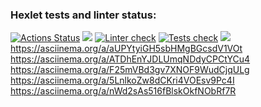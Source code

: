 ### Hexlet tests and linter status:
[![Actions Status](https://github.com/AndreiIlin/frontend-project-lvl2/workflows/hexlet-check/badge.svg)](https://github.com/AndreiIlin/frontend-project-lvl2/actions)
<a href="https://codeclimate.com/github/AndreiIlin/frontend-project-lvl2/maintainability"><img src="https://api.codeclimate.com/v1/badges/66253a816f0ac2eafa5a/maintainability" /></a>
[![Linter check](https://github.com/AndreiIlin/frontend-project-lvl2/actions/workflows/Eslint.yml/badge.svg)](https://github.com/AndreiIlin/frontend-project-lvl2/actions/workflows/Eslint.yml)
[![Tests check](https://github.com/AndreiIlin/frontend-project-lvl2/actions/workflows/Tests%20check.yml/badge.svg)](https://github.com/AndreiIlin/frontend-project-lvl2/actions/workflows/Tests%20check.yml)
<a href="https://codeclimate.com/github/AndreiIlin/frontend-project-lvl2/test_coverage"><img src="https://api.codeclimate.com/v1/badges/66253a816f0ac2eafa5a/test_coverage" /></a>
https://asciinema.org/a/aUPYtyiGH5sbHMgBGcsdV1VOt
https://asciinema.org/a/ATDhEnYJDLUmqNDdyCPCtYCu4
https://asciinema.org/a/F25mVBd3gv7XNOF9WudCjqULg
https://asciinema.org/a/5LnlkoZw8dCKri4VOEsv9Pc4I
https://asciinema.org/a/nWd2sAs516fBlskOkfNObRf7R
